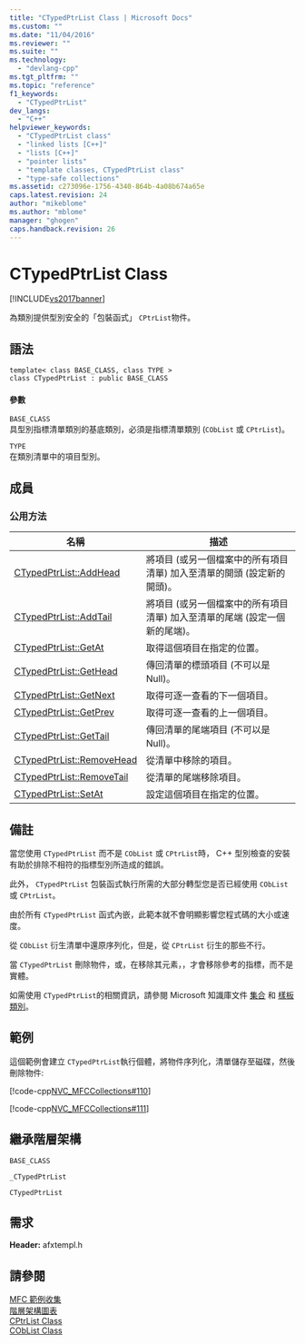 ```yaml
---
title: "CTypedPtrList Class | Microsoft Docs"
ms.custom: ""
ms.date: "11/04/2016"
ms.reviewer: ""
ms.suite: ""
ms.technology: 
  - "devlang-cpp"
ms.tgt_pltfrm: ""
ms.topic: "reference"
f1_keywords: 
  - "CTypedPtrList"
dev_langs: 
  - "C++"
helpviewer_keywords: 
  - "CTypedPtrList class"
  - "linked lists [C++]"
  - "lists [C++]"
  - "pointer lists"
  - "template classes, CTypedPtrList class"
  - "type-safe collections"
ms.assetid: c273096e-1756-4340-864b-4a08b674a65e
caps.latest.revision: 24
author: "mikeblome"
ms.author: "mblome"
manager: "ghogen"
caps.handback.revision: 26
---
```

# CTypedPtrList Class
[!INCLUDE[vs2017banner](../../assembler/inline/includes/vs2017banner.md)]

為類別提供型別安全的「包裝函式」 `CPtrList`物件。  
  
## 語法  
  
```  
template< class BASE_CLASS, class TYPE >  
class CTypedPtrList : public BASE_CLASS  
```  
  
#### 參數  
 `BASE_CLASS`  
 具型別指標清單類別的基底類別，必須是指標清單類別 \(`CObList` 或 `CPtrList`\)。  
  
 `TYPE`  
 在類別清單中的項目型別。  
  
## 成員  
  
### 公用方法  
  
|名稱|描述|  
|--------|--------|  
|[CTypedPtrList::AddHead](../Topic/CTypedPtrList::AddHead.md)|將項目 \(或另一個檔案中的所有項目清單\) 加入至清單的開頭 \(設定新的開頭\)。|  
|[CTypedPtrList::AddTail](../Topic/CTypedPtrList::AddTail.md)|將項目 \(或另一個檔案中的所有項目清單\) 加入至清單的尾端 \(設定一個新的尾端\)。|  
|[CTypedPtrList::GetAt](../Topic/CTypedPtrList::GetAt.md)|取得這個項目在指定的位置。|  
|[CTypedPtrList::GetHead](../Topic/CTypedPtrList::GetHead.md)|傳回清單的標頭項目 \(不可以是 Null\)。|  
|[CTypedPtrList::GetNext](../Topic/CTypedPtrList::GetNext.md)|取得可逐一查看的下一個項目。|  
|[CTypedPtrList::GetPrev](../Topic/CTypedPtrList::GetPrev.md)|取得可逐一查看的上一個項目。|  
|[CTypedPtrList::GetTail](../Topic/CTypedPtrList::GetTail.md)|傳回清單的尾端項目 \(不可以是 Null\)。|  
|[CTypedPtrList::RemoveHead](../Topic/CTypedPtrList::RemoveHead.md)|從清單中移除的項目。|  
|[CTypedPtrList::RemoveTail](../Topic/CTypedPtrList::RemoveTail.md)|從清單的尾端移除項目。|  
|[CTypedPtrList::SetAt](../Topic/CTypedPtrList::SetAt.md)|設定這個項目在指定的位置。|  
  
## 備註  
 當您使用 `CTypedPtrList` 而不是 `CObList` 或 `CPtrList`時， C\+\+ 型別檢查的安裝有助於排除不相符的指標型別所造成的錯誤。  
  
 此外， `CTypedPtrList` 包裝函式執行所需的大部分轉型您是否已經使用 `CObList` 或 `CPtrList`。  
  
 由於所有 `CTypedPtrList` 函式內嵌，此範本就不會明顯影響您程式碼的大小或速度。  
  
 從 `CObList` 衍生清單中還原序列化，但是，從 `CPtrList` 衍生的那些不行。  
  
 當 `CTypedPtrList` 刪除物件，或，在移除其元素，，才會移除參考的指標，而不是實體。  
  
 如需使用 `CTypedPtrList`的相關資訊，請參閱 Microsoft 知識庫文件 [集合](../../mfc/collections.md) 和 [樣板類別](../../mfc/template-based-classes.md)。  
  
## 範例  
 這個範例會建立 `CTypedPtrList`執行個體，將物件序列化，清單儲存至磁碟，然後刪除物件:  
  
 [!code-cpp[NVC_MFCCollections#110](../../mfc/codesnippet/CPP/ctypedptrlist-class_1.cpp)]  
  
 [!code-cpp[NVC_MFCCollections#111](../../mfc/codesnippet/CPP/ctypedptrlist-class_2.cpp)]  
  
## 繼承階層架構  
 `BASE_CLASS`  
  
 `_CTypedPtrList`  
  
 `CTypedPtrList`  
  
## 需求  
 **Header:** afxtempl.h  
  
## 請參閱  
 [MFC 範例收集](../../top/visual-cpp-samples.md)   
 [階層架構圖表](../../mfc/hierarchy-chart.md)   
 [CPtrList Class](../../mfc/reference/cptrlist-class.md)   
 [CObList Class](../../mfc/reference/coblist-class.md)